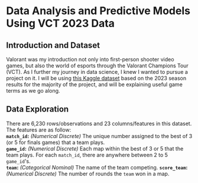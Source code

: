 # Data Analysis and Predictive Models Using VCT 2023 Data  

## Introduction and Dataset  
Valorant was my introduction not only into first-person shooter video games, but also the world of esports through the Valorant Champions Tour (VCT). As I further my journey in data science, I knew I wanted to pursue a project on it. I will be using [this Kaggle dataset](https://www.kaggle.com/datasets/ediashtarevin/vct-champions-2023-stats?resource=download) based on the 2023 season results for the majority of the project, and will be explaining useful game terms as we go along.  

## Data Exploration  
There are 6,230 rows/observations and 23 columns/features in this dataset. The features are as follow:  
 **`match_id`:** *(Numerical Discrete)* The unique number assigned to the best of 3 (or 5 for finals games) that a team plays.  
 **`game_id`:** *(Numerical Discrete)* Each map within the best of 3 or 5 that the team plays. For each `match_id`, there are anywhere between 2 to 5 `game_id`'s.  
 **`team`:** *(Categorical Nominal)* The name of the team competing.
 **`score_team`:** *(Numerical Discrete)* The number of rounds the `team` won in a map.
 
